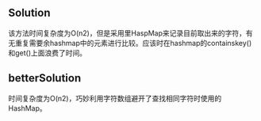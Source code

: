 ## Solution
   该方法时间复杂度为O(n2)，但是采用里HaspMap来记录目前取出来的字符，有无重复需要余hashmap中的元素进行比较。应该时在hashmap的containskey()和get()上面浪费了时间。
## betterSolution
   时间复杂度为O(n2)，巧妙利用字符数组避开了查找相同字符时使用的HashMap。
